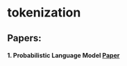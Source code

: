 # tokenization

## Papers:

#### 1. Probabilistic Language Model [Paper](https://www.jmlr.org/papers/volume3/bengio03a/bengio03a.pdf)
